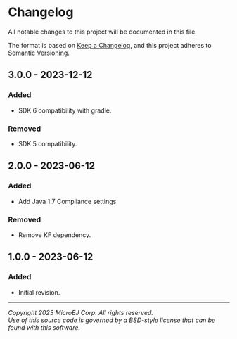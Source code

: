 # Changelog

All notable changes to this project will be documented in this file.

The format is based on [Keep a Changelog](https://keepachangelog.com/en/1.0.0/),
and this project adheres to [Semantic Versioning](https://semver.org/spec/v2.0.0.html).

## 3.0.0 - 2023-12-12

### Added

- SDK 6 compatibility with gradle.

### Removed

- SDK 5 compatibility.

## 2.0.0 - 2023-06-12

### Added
- Add Java 1.7 Compliance settings

### Removed
- Remove KF dependency.

## 1.0.0 - 2023-06-12

### Added
- Initial revision.

---
_Copyright 2023 MicroEJ Corp. All rights reserved._  
_Use of this source code is governed by a BSD-style license that can be found with this software._  
